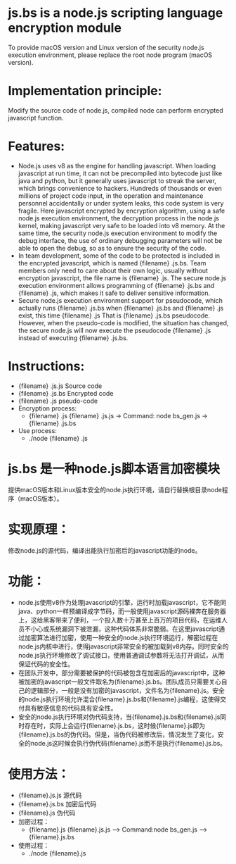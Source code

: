 # js.bs is a node.js scripting language encryption module
To provide macOS version and Linux version of the security node.js execution environment, please replace the root node program (macOS version).

# Implementation principle:
Modify the source code of node.js, compiled node can perform encrypted javascript function.

# Features:
* Node.js uses v8 as the engine for handling javascript. When loading javascript at run time, it can not be precompiled into bytecode just like java and python, but it generally uses javascript to streak the server, which brings convenience to hackers. Hundreds of thousands or even millions of project code input, in the operation and maintenance personnel accidentally or under system leaks, this code system is very fragile. Here javascript encrypted by encryption algorithm, using a safe node.js execution environment, the decryption process in the node.js kernel, making javascript very safe to be loaded into v8 memory. At the same time, the security node.js execution environment to modify the debug interface, the use of ordinary debugging parameters will not be able to open the debug, so as to ensure the security of the code.
* In team development, some of the code to be protected is included in the encrypted javascript, which is named {filename} .js.bs. Team members only need to care about their own logic, usually without encryption javascript, the file name is {filename} .js. The secure node.js execution environment allows programming of {filename} .js.bs and {filename} .js, which makes it safe to deliver sensitive information.
* Secure node.js execution environment support for pseudocode, which actually runs {filename} .js.bs when {filename} .js.bs and {filename} .js exist, this time {filename} .js That is {filename} .js.bs pseudocode. However, when the pseudo-code is modified, the situation has changed, the secure node.js will now execute the pseudocode {filename} .js instead of executing {filename} .js.bs.

# Instructions:
* {filename} .js.js Source code
* {filename} .js.bs Encrypted code
* {filename} .js pseudo-code
* Encryption process:
    * {filename} .js {filename} .js.js -> Command: node bs_gen.js -> {filename} .js.bs
* Use process:
    * ./node {filename} .js

# js.bs 是一种node.js脚本语言加密模块
提供macOS版本和Linux版本安全的node.js执行环境，请自行替换根目录node程序（macOS版本）。

# 实现原理：
修改node.js的源代码，编译出能执行加密后的javascript功能的node。

# 功能：
* node.js使用v8作为处理javascript的引擎，运行时加载javascript，它不能同java、python一样预编译成字节码，而一般使用javascript源码裸奔在服务器上，这给黑客带来了便利，一个投入数十万甚至上百万的项目代码，在运维人员不小心或系统漏洞下被泄漏，这种代码体系非常脆弱。在这里javascript通过加密算法进行加密，使用一种安全的node.js执行环境运行，解密过程在node.js内核中进行，使得javascript非常安全的被加载到v8内存。同时安全的node.js执行环境修改了调试接口，使用普通调试参数将无法打开调试，从而保证代码的安全性。
* 在团队开发中，部分需要被保护的代码被包含在加密后的javascript中，这种被加密的javascript一般文件取名为{filename}.js.bs。团队成员只需要关心自己的逻辑部分，一般是没有加密的javascript，文件名为{filename}.js。安全的node.js执行环境允许混合{filename}.js.bs和{filename}.js编程，这使得交付具有敏感信息的代码具有安全性。
* 安全的node.js执行环境对伪代码支持，当{filename}.js.bs和{filename}.js同时存在时，实际上会运行{filename}.js.bs，这时候{filename}.js即为{filename}.js.bs的伪代码。但是，当伪代码被修改后，情况发生了变化，安全的node.js这时候会执行伪代码{filename}.js而不是执行{filename}.js.bs。

# 使用方法：
* {filename}.js.js	源代码
* {filename}.js.bs	加密后代码
* {filename}.js		伪代码
* 加密过程：
    * {filename}.js {filename}.js.js -->  Command:node bs_gen.js --> {filename}.js.bs
* 使用过程：
    *  ./node {filename}.js
